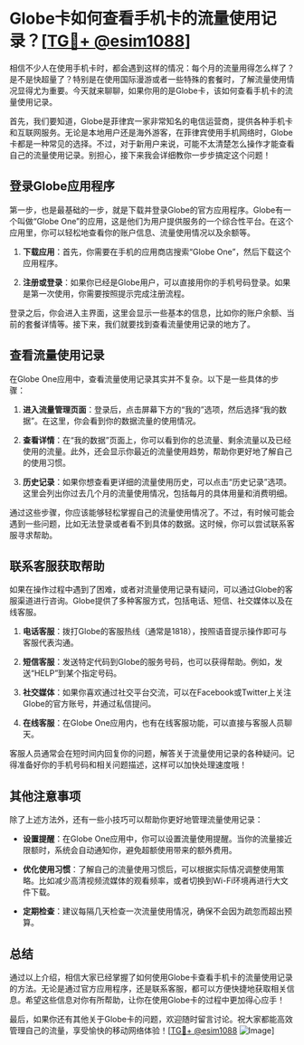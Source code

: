 # Globe卡如何查看手机卡的流量使用记录？[[TG💪+ @esim1088](https://t.me/s/esim1088)]

相信不少人在使用手机卡时，都会遇到这样的情况：每个月的流量用得怎么样了？是不是快超量了？特别是在使用国际漫游或者一些特殊的套餐时，了解流量使用情况显得尤为重要。今天就来聊聊，如果你用的是Globe卡，该如何查看手机卡的流量使用记录。

首先，我们要知道，Globe是菲律宾一家非常知名的电信运营商，提供各种手机卡和互联网服务。无论是本地用户还是海外游客，在菲律宾使用手机网络时，Globe卡都是一种常见的选择。不过，对于新用户来说，可能不太清楚怎么操作才能查看自己的流量使用记录。别担心，接下来我会详细教你一步步搞定这个问题！

## 登录Globe应用程序

第一步，也是最基础的一步，就是下载并登录Globe的官方应用程序。Globe有一个叫做“Globe One”的应用，这是他们为用户提供服务的一个综合性平台。在这个应用里，你可以轻松地查看你的账户信息、流量使用情况以及余额等。

1. **下载应用**：首先，你需要在手机的应用商店搜索“Globe One”，然后下载这个应用程序。
   
2. **注册或登录**：如果你已经是Globe用户，可以直接用你的手机号码登录。如果是第一次使用，你需要按照提示完成注册流程。

登录之后，你会进入主界面，这里会显示一些基本的信息，比如你的账户余额、当前的套餐详情等。接下来，我们就要找到查看流量使用记录的地方了。

## 查看流量使用记录

在Globe One应用中，查看流量使用记录其实并不复杂。以下是一些具体的步骤：

1. **进入流量管理页面**：登录后，点击屏幕下方的“我的”选项，然后选择“我的数据”。在这里，你会看到你的数据流量的使用情况。

2. **查看详情**：在“我的数据”页面上，你可以看到你的总流量、剩余流量以及已经使用的流量。此外，还会显示你最近的流量使用趋势，帮助你更好地了解自己的使用习惯。

3. **历史记录**：如果你想查看更详细的流量使用历史，可以点击“历史记录”选项。这里会列出你过去几个月的流量使用情况，包括每月的具体用量和消费明细。

通过这些步骤，你应该能够轻松掌握自己的流量使用情况了。不过，有时候可能会遇到一些问题，比如无法登录或者看不到具体的数据。这时候，你可以尝试联系客服寻求帮助。

## 联系客服获取帮助

如果在操作过程中遇到了困难，或者对流量使用记录有疑问，可以通过Globe的客服渠道进行咨询。Globe提供了多种客服方式，包括电话、短信、社交媒体以及在线客服。

1. **电话客服**：拨打Globe的客服热线（通常是1818），按照语音提示操作即可与客服代表沟通。

2. **短信客服**：发送特定代码到Globe的服务号码，也可以获得帮助。例如，发送“HELP”到某个指定号码。

3. **社交媒体**：如果你喜欢通过社交平台交流，可以在Facebook或Twitter上关注Globe的官方账号，并通过私信提问。

4. **在线客服**：在Globe One应用内，也有在线客服功能，可以直接与客服人员聊天。

客服人员通常会在短时间内回复你的问题，解答关于流量使用记录的各种疑问。记得准备好你的手机号码和相关问题描述，这样可以加快处理速度哦！

## 其他注意事项

除了上述方法外，还有一些小技巧可以帮助你更好地管理流量使用记录：

- **设置提醒**：在Globe One应用中，你可以设置流量使用提醒。当你的流量接近限额时，系统会自动通知你，避免超额使用带来的额外费用。

- **优化使用习惯**：了解自己的流量使用习惯后，可以根据实际情况调整使用策略。比如减少高清视频流媒体的观看频率，或者切换到Wi-Fi环境再进行大文件下载。

- **定期检查**：建议每隔几天检查一次流量使用情况，确保不会因为疏忽而超出预算。

## 总结

通过以上介绍，相信大家已经掌握了如何使用Globe卡查看手机卡的流量使用记录的方法。无论是通过官方应用程序，还是联系客服，都可以方便快捷地获取相关信息。希望这些信息对你有所帮助，让你在使用Globe卡的过程中更加得心应手！

最后，如果你还有其他关于Globe卡的问题，欢迎随时留言讨论。祝大家都能高效管理自己的流量，享受愉快的移动网络体验！[[TG💪+ @esim1088](https://t.me/s/esim1088) ![Image](https://i.postimg.cc/4NQfJmqS/Snipaste-2025-05-13-00-14-12.png)]